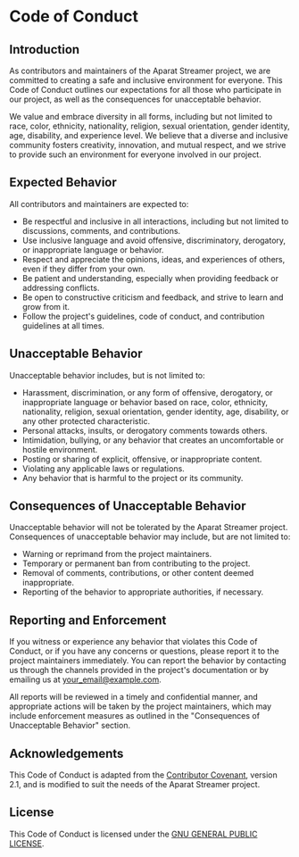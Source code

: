 # Code of Conduct

## Introduction

As contributors and maintainers of the Aparat Streamer project, we are committed to creating a safe and inclusive environment for everyone. This Code of Conduct outlines our expectations for all those who participate in our project, as well as the consequences for unacceptable behavior.

We value and embrace diversity in all forms, including but not limited to race, color, ethnicity, nationality, religion, sexual orientation, gender identity, age, disability, and experience level. We believe that a diverse and inclusive community fosters creativity, innovation, and mutual respect, and we strive to provide such an environment for everyone involved in our project.

## Expected Behavior

All contributors and maintainers are expected to:

- Be respectful and inclusive in all interactions, including but not limited to discussions, comments, and contributions.
- Use inclusive language and avoid offensive, discriminatory, derogatory, or inappropriate language or behavior.
- Respect and appreciate the opinions, ideas, and experiences of others, even if they differ from your own.
- Be patient and understanding, especially when providing feedback or addressing conflicts.
- Be open to constructive criticism and feedback, and strive to learn and grow from it.
- Follow the project's guidelines, code of conduct, and contribution guidelines at all times.

## Unacceptable Behavior

Unacceptable behavior includes, but is not limited to:

- Harassment, discrimination, or any form of offensive, derogatory, or inappropriate language or behavior based on race, color, ethnicity, nationality, religion, sexual orientation, gender identity, age, disability, or any other protected characteristic.
- Personal attacks, insults, or derogatory comments towards others.
- Intimidation, bullying, or any behavior that creates an uncomfortable or hostile environment.
- Posting or sharing of explicit, offensive, or inappropriate content.
- Violating any applicable laws or regulations.
- Any behavior that is harmful to the project or its community.

## Consequences of Unacceptable Behavior

Unacceptable behavior will not be tolerated by the Aparat Streamer project. Consequences of unacceptable behavior may include, but are not limited to:

- Warning or reprimand from the project maintainers.
- Temporary or permanent ban from contributing to the project.
- Removal of comments, contributions, or other content deemed inappropriate.
- Reporting of the behavior to appropriate authorities, if necessary.

## Reporting and Enforcement

If you witness or experience any behavior that violates this Code of Conduct, or if you have any concerns or questions, please report it to the project maintainers immediately. You can report the behavior by contacting us through the channels provided in the project's documentation or by emailing us at [your_email@example.com](mailto:your_email@example.com).

All reports will be reviewed in a timely and confidential manner, and appropriate actions will be taken by the project maintainers, which may include enforcement measures as outlined in the "Consequences of Unacceptable Behavior" section.

## Acknowledgements

This Code of Conduct is adapted from the [Contributor Covenant](https://www.contributor-covenant.org/), version 2.1, and is modified to suit the needs of the Aparat Streamer project.

## License

This Code of Conduct is licensed under the [GNU GENERAL PUBLIC LICENSE](LICENSE).
